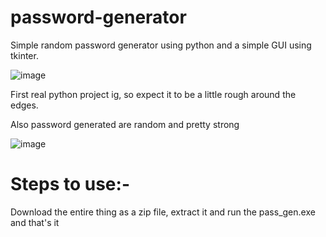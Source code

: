 # password-generator

Simple random password generator using python and a simple GUI using tkinter.

![image](https://user-images.githubusercontent.com/80566448/140772009-5a5c301d-7406-4065-a1a7-633aee43f443.png)

First real python project ig, so expect it to be a little rough around the edges.

Also password generated are random and pretty strong

![image](https://user-images.githubusercontent.com/80566448/140772271-ad779171-31ec-4928-9441-809e6a73dcfe.png)

# Steps to use:-

Download the entire thing as a zip file, extract it and run the pass_gen.exe and that's it
